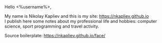 Hello <%username%>,

My name is Nikolay Kapliev and this is my site: https://nkapliev.github.io  
I publish here some notes about my professional life and hobbies: computer science, sport programming and travel activity.

Source boilerplate: https://nkapliev.github.io/face/
